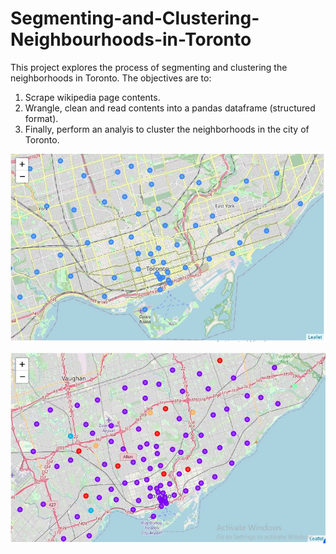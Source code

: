 # Segmenting-and-Clustering-Neighbourhoods-in-Toronto

This project explores the process of segmenting and clustering the neighborhoods in Toronto. The objectives are to: 
1. Scrape wikipedia page contents. 
1. Wrangle, clean and read contents into a pandas dataframe (structured format). 
1. Finally, perform an analyis to cluster the neighborhoods in the city of Toronto.

![alt text](https://github.com/sakibch/Segmenting-and-Clustering-Neighbourhoods-in-Toronto/blob/master/toronto_venues.JPG)

![alt text](https://github.com/sakibch/Segmenting-and-Clustering-Neighbourhoods-in-Toronto/blob/master/toronto_clusters.JPG)
